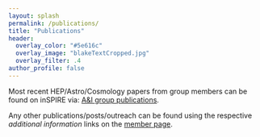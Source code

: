 ```yaml
---
layout: splash
permalink: /publications/
title: "Publications"
header:
  overlay_color: "#5e616c"
  overlay_image: "blakeTextCropped.jpg"
  overlay_filter: .4
author_profile: false
---
```


Most recent HEP/Astro/Cosmology papers from group members can be found on inSPIRE via:
[A&I group publications](https://inspirehep.net/literature?sort=mostrecent&size=25&page=1&q=find%20a%20J.J.M.Carrasco.1%20or%20a%20Matthew.Lewandowski.1%20or%20a%20B.Stoica.1%20or%20a%20J.Mangan.1&ui-citation-summary=true).

Any other publications/posts/outreach can be found using the respective *additional information* links
on the [member page](/members/).

